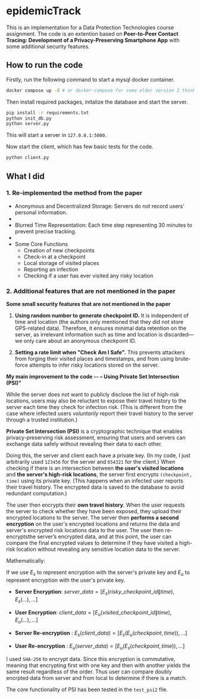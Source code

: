 # epidemicTrack

This is an implementation for a Data Protection Technologies course assignment. The code is an extention based on **Peer-to-Peer Contact Tracing: Development of a Privacy-Preserving Smartphone App** with some additional security features.

## How to run the code

Firstly, run the following command to start a mysql docker container.

```bash
docker compose up -d # or docker-compose for some older version I think.
```

Then install required packages, initalize the database and start the server.

```bash
pip install -r requirements.txt
python init_db.py
python server.py
```

This will start a server in `127.0.0.1:5000`. 

Now start the client, which has few basic tests for the code.

```bash
python client.py
```

## What I did

### 1. Re-implemented the method from the paper



-  Anonymous and Decentralized Storage: Servers do not record users' personal information.
-  
- Blurred Time Representation: Each time step representing 30 minutes to prevent precise tracking.
- 
- Some Core Functions
  - Creation of new checkpoints
  - Check-in at a checkpoint
  - Local storage of visited places
  - Reporting an infection
  - Checking if a user has ever visited any risky location



### 2. Additional features that are not mentioned in the paper

**Some small security features that are not mentioned in the paper**

1. **Using random number to generate checkpoint ID.** It is independent of time and location (the authors only mentioned that they did not store GPS-related data). Therefore, it ensures minimal data retention on the server, as irrelevant information such as time and location is discarded—we only care about an anonymous checkpoint ID.

2. **Setting a rate limit when "Check Am I Safe".** This prevents attackers from forging their visited places and timestamps, and from using brute-force attempts to infer risky locations stored on the server.

**My main improvement to the code -- – Using Private Set Intersection (PSI)"**

While the server does not want to publicly disclose the list of high-risk locations, users may also be reluctant to expose their travel history to the server each time they check for infection risk. (This is different from the case where infected users *voluntarily* report their travel history to the server through a trusted institution.) 

**Private Set Intersection (PSI)** is a cryptographic technique that enables privacy-preserving risk assessment, ensuring that users and servers can exchange data safely without revealing their data to each other.

Doing this, the server and client each have a private key. (In my code, I just arbitrarily used `123456` for the server and `654321` for the client.) When checking if there is an intersection between **the user's visited locations** and **the server's high-risk locations**, the server first encrypts `(checkpoint, time)` using its private key. (This happens when an infected user reports their travel history. The encrypted data is saved to the database to avoid redundant computation.) 

The user then encrypts their **own travel history**. When the user requests the server to check whether they have been exposed, they upload their encrypted locations to the server. The server then **performs a second encryption** on the user's encrypted locations and returns the data and server's encrypted risk locations data to the user. The user then re-encryptsthe server’s encrypted data, and at this point, the user can compare the final encrypted values to determine if they have visited a high-risk location without revealing any sensitive location data to the server.

Mathematically:

If we use $E_s$  to represent encryption with the server's private key and $E_u$ to represent encryption with the user's private key.


- **Server Encryption**: $server\_data = [E_s(risky\_checkpoint\_id \| time), E_s(...), ...]$ 

  
- **User Encryption**: $client\_data = [E_u(visited\_checkpoint\_id \| time), E_u(...), ...]$ 

- **Server Re-encryption** :  $E_s ( client\_data) = [E_s(E_u(checkpoint, time)), ...]$
  
- **User Re-encryption** :  $E_u ( server\_data) = [E_u(E_s(checkpoint, time)), ...]$
  
I used `SHA-256` to encrypt data. Since this encryption is commutative, meaning that encrypting first with one key and then with another yields the same result regardless of the order. Thus user can compare doubly encrpted data from server and from local to determine if there is a match.

The core functionality of PSI has been tested in the `test_psi2` file.
